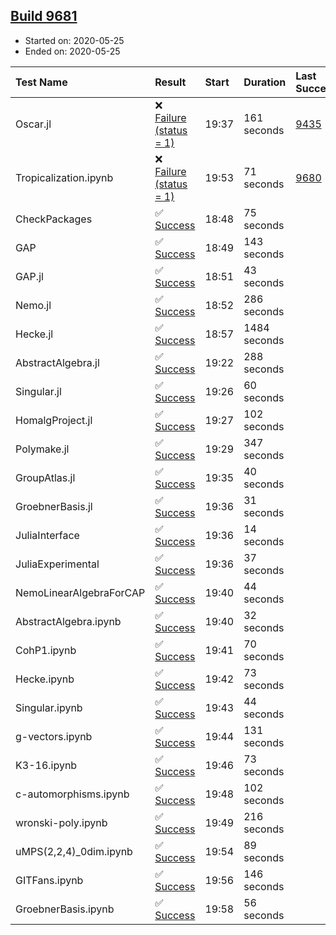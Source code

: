## [Build 9681](https://oscarci.mathematik.uni-kl.de/job/oscar/9681/)

* Started on: 2020-05-25
* Ended on: 2020-05-25

| Test Name    | Result | Start | Duration | Last Success | First Failure |
|:-------------|:-------|:------|:---------|:-------------|:--------------|
| Oscar.jl | ❌ [Failure (status = 1)](https://oscarci.mathematik.uni-kl.de/job/oscar/9681/artifact/logs/build-9681/Oscar.jl.log) | 19:37 | 161 seconds | [9435](https://oscarci.mathematik.uni-kl.de/job/oscar/9435/) | [9436](https://oscarci.mathematik.uni-kl.de/job/oscar/9436/) |
| Tropicalization.ipynb | ❌ [Failure (status = 1)](https://oscarci.mathematik.uni-kl.de/job/oscar/9681/artifact/logs/build-9681/Tropicalization.ipynb.log) | 19:53 | 71 seconds | [9680](https://oscarci.mathematik.uni-kl.de/job/oscar/9680/) | [9681](https://oscarci.mathematik.uni-kl.de/job/oscar/9681/) |
| CheckPackages | ✅ [Success](https://oscarci.mathematik.uni-kl.de/job/oscar/9681/artifact/logs/build-9681/CheckPackages.log) | 18:48 | 75 seconds |  |  |
| GAP | ✅ [Success](https://oscarci.mathematik.uni-kl.de/job/oscar/9681/artifact/logs/build-9681/GAP.log) | 18:49 | 143 seconds |  |  |
| GAP.jl | ✅ [Success](https://oscarci.mathematik.uni-kl.de/job/oscar/9681/artifact/logs/build-9681/GAP.jl.log) | 18:51 | 43 seconds |  |  |
| Nemo.jl | ✅ [Success](https://oscarci.mathematik.uni-kl.de/job/oscar/9681/artifact/logs/build-9681/Nemo.jl.log) | 18:52 | 286 seconds |  |  |
| Hecke.jl | ✅ [Success](https://oscarci.mathematik.uni-kl.de/job/oscar/9681/artifact/logs/build-9681/Hecke.jl.log) | 18:57 | 1484 seconds |  |  |
| AbstractAlgebra.jl | ✅ [Success](https://oscarci.mathematik.uni-kl.de/job/oscar/9681/artifact/logs/build-9681/AbstractAlgebra.jl.log) | 19:22 | 288 seconds |  |  |
| Singular.jl | ✅ [Success](https://oscarci.mathematik.uni-kl.de/job/oscar/9681/artifact/logs/build-9681/Singular.jl.log) | 19:26 | 60 seconds |  |  |
| HomalgProject.jl | ✅ [Success](https://oscarci.mathematik.uni-kl.de/job/oscar/9681/artifact/logs/build-9681/HomalgProject.jl.log) | 19:27 | 102 seconds |  |  |
| Polymake.jl | ✅ [Success](https://oscarci.mathematik.uni-kl.de/job/oscar/9681/artifact/logs/build-9681/Polymake.jl.log) | 19:29 | 347 seconds |  |  |
| GroupAtlas.jl | ✅ [Success](https://oscarci.mathematik.uni-kl.de/job/oscar/9681/artifact/logs/build-9681/GroupAtlas.jl.log) | 19:35 | 40 seconds |  |  |
| GroebnerBasis.jl | ✅ [Success](https://oscarci.mathematik.uni-kl.de/job/oscar/9681/artifact/logs/build-9681/GroebnerBasis.jl.log) | 19:36 | 31 seconds |  |  |
| JuliaInterface | ✅ [Success](https://oscarci.mathematik.uni-kl.de/job/oscar/9681/artifact/logs/build-9681/JuliaInterface.log) | 19:36 | 14 seconds |  |  |
| JuliaExperimental | ✅ [Success](https://oscarci.mathematik.uni-kl.de/job/oscar/9681/artifact/logs/build-9681/JuliaExperimental.log) | 19:36 | 37 seconds |  |  |
| NemoLinearAlgebraForCAP | ✅ [Success](https://oscarci.mathematik.uni-kl.de/job/oscar/9681/artifact/logs/build-9681/NemoLinearAlgebraForCAP.log) | 19:40 | 44 seconds |  |  |
| AbstractAlgebra.ipynb | ✅ [Success](https://oscarci.mathematik.uni-kl.de/job/oscar/9681/artifact/logs/build-9681/AbstractAlgebra.ipynb.log) | 19:40 | 32 seconds |  |  |
| CohP1.ipynb | ✅ [Success](https://oscarci.mathematik.uni-kl.de/job/oscar/9681/artifact/logs/build-9681/CohP1.ipynb.log) | 19:41 | 70 seconds |  |  |
| Hecke.ipynb | ✅ [Success](https://oscarci.mathematik.uni-kl.de/job/oscar/9681/artifact/logs/build-9681/Hecke.ipynb.log) | 19:42 | 73 seconds |  |  |
| Singular.ipynb | ✅ [Success](https://oscarci.mathematik.uni-kl.de/job/oscar/9681/artifact/logs/build-9681/Singular.ipynb.log) | 19:43 | 44 seconds |  |  |
| g-vectors.ipynb | ✅ [Success](https://oscarci.mathematik.uni-kl.de/job/oscar/9681/artifact/logs/build-9681/g-vectors.ipynb.log) | 19:44 | 131 seconds |  |  |
| K3-16.ipynb | ✅ [Success](https://oscarci.mathematik.uni-kl.de/job/oscar/9681/artifact/logs/build-9681/K3-16.ipynb.log) | 19:46 | 73 seconds |  |  |
| c-automorphisms.ipynb | ✅ [Success](https://oscarci.mathematik.uni-kl.de/job/oscar/9681/artifact/logs/build-9681/c-automorphisms.ipynb.log) | 19:48 | 102 seconds |  |  |
| wronski-poly.ipynb | ✅ [Success](https://oscarci.mathematik.uni-kl.de/job/oscar/9681/artifact/logs/build-9681/wronski-poly.ipynb.log) | 19:49 | 216 seconds |  |  |
| uMPS(2,2,4)_0dim.ipynb | ✅ [Success](https://oscarci.mathematik.uni-kl.de/job/oscar/9681/artifact/logs/build-9681/uMPS-2-2-4-_0dim.ipynb.log) | 19:54 | 89 seconds |  |  |
| GITFans.ipynb | ✅ [Success](https://oscarci.mathematik.uni-kl.de/job/oscar/9681/artifact/logs/build-9681/GITFans.ipynb.log) | 19:56 | 146 seconds |  |  |
| GroebnerBasis.ipynb | ✅ [Success](https://oscarci.mathematik.uni-kl.de/job/oscar/9681/artifact/logs/build-9681/GroebnerBasis.ipynb.log) | 19:58 | 56 seconds |  |  |
